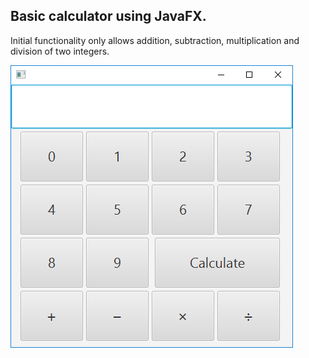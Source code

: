 ## Basic calculator using JavaFX. ##

Initial functionality only allows addition, subtraction, multiplication and division
of two integers.

[![IMAGE ALT TEXT HERE](calculator.png)](https://j.gifs.com/2x9wvP.gif)
